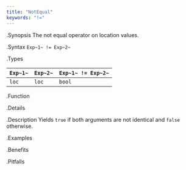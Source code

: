 ```yaml
---
title: "NotEqual"
keywords: "!="
---
```


.Synopsis
The not equal operator on location values.

.Syntax
`Exp~1~ != Exp~2~`

.Types

| `Exp~1~` | `Exp~2~` | `Exp~1~ != Exp~2~`  |
| --- | --- | --- |
| `loc`     |  `loc`    | `bool`                |


.Function

.Details

.Description
Yields `true` if both arguments are not identical and `false` otherwise.

.Examples

.Benefits

.Pitfalls

